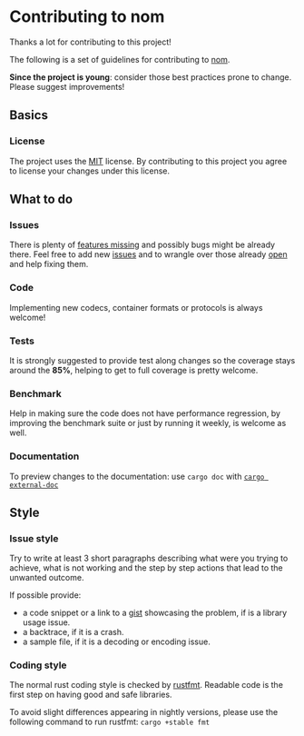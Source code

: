 # Contributing to nom

Thanks a lot for contributing to this project!

The following is a set of guidelines for contributing to [nom][1].

**Since the project is young**: consider those best practices prone to change. Please suggest improvements!

[1]: https://github.com/geal/nom

## Basics

### License

The project uses the [MIT][l1] license. By contributing to this project you agree to license
your changes under this license.

[l1]: https://opensource.org/licenses/MIT


## What to do

### Issues

There is plenty of [features missing][i1] and possibly bugs might be already there. Feel free to add new [issues][i2]
and to wrangle over those already [open][i3] and help fixing them.

[i1]: https://github.com/geal/nom/issues?q=is%3Aopen+is%3Aissue+label%3Aenhancement
[i2]: https://github.com/geal/nom/issues
[i3]: https://github.com/geal/nom/issues?q=is%3Aopen+is%3Aissue

### Code

Implementing new codecs, container formats or protocols is always welcome!

### Tests

It is strongly suggested to provide test along changes so the coverage stays around the **85%**, helping to
get to full coverage is pretty welcome.

### Benchmark

Help in making sure the code does not have performance regression, by improving the benchmark suite or just by
running it weekly, is welcome as well.

### Documentation

To preview changes to the documentation: use `cargo doc` with [`cargo
external-doc`](https://github.com/Geal/cargo-external-doc)

## Style

### Issue style

Try to write at least 3 short paragraphs describing what were you trying to achieve, what is not working and
the step by step actions that lead to the unwanted outcome.

If possible provide:

- a code snippet or a link to a [gist][is1] showcasing the problem, if is a library usage issue.
- a backtrace, if it is a crash.
- a sample file, if it is a decoding or encoding issue.

[is1]: https://gist.github.com

### Coding style

The normal rust coding style is checked by [rustfmt][cs1].
Readable code is the first step on having good and safe libraries.

To avoid slight differences appearing in nightly versions, please
use the following command to run rustfmt: `cargo +stable fmt`

[cs1]: https://github.com/rust-lang-nursery/rustfmt

